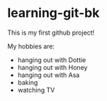 # learning-git-bk

This is my first github project!

My hobbies are:
* hanging out with Dottie
* hanging out with Honey
* hanging out with Asa
* baking
* watching TV
